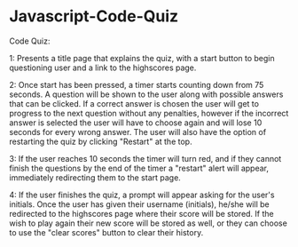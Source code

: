 # Javascript-Code-Quiz
Code Quiz:

1: Presents a title page that explains the quiz, with a start button to begin questioning user and a link to the highscores page.

2: Once start has been pressed, a timer starts counting down from 75 seconds. A question will be shown to the user along with possible answers that can be clicked. If a correct answer is chosen the user will get to progress to the next question without any penalties, however if the incorrect answer is selected the user will have to choose again and will lose 10 seconds for every wrong answer. The user will also have the option of restarting the quiz by clicking "Restart" at the top.

3: If the user reaches 10 seconds the timer will turn red, and if they cannot finish the questions by the end of the timer a "restart" alert will appear, immediately redirecting them to the start page.

4: If the user finishes the quiz, a prompt will appear asking for the user's initials. Once the user has given their username (initials), he/she will be redirected to the highscores page where their score will be stored. If the wish to play again their new score will be stored as well, or they can choose to use the "clear scores" button to clear their history.

